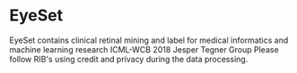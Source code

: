 # EyeSet
EyeSet contains clinical retinal mining and label for medical informatics and machine learning research
ICML-WCB 2018 Jesper Tegner Group
Please follow RIB's using credit and privacy during the data processing. 
